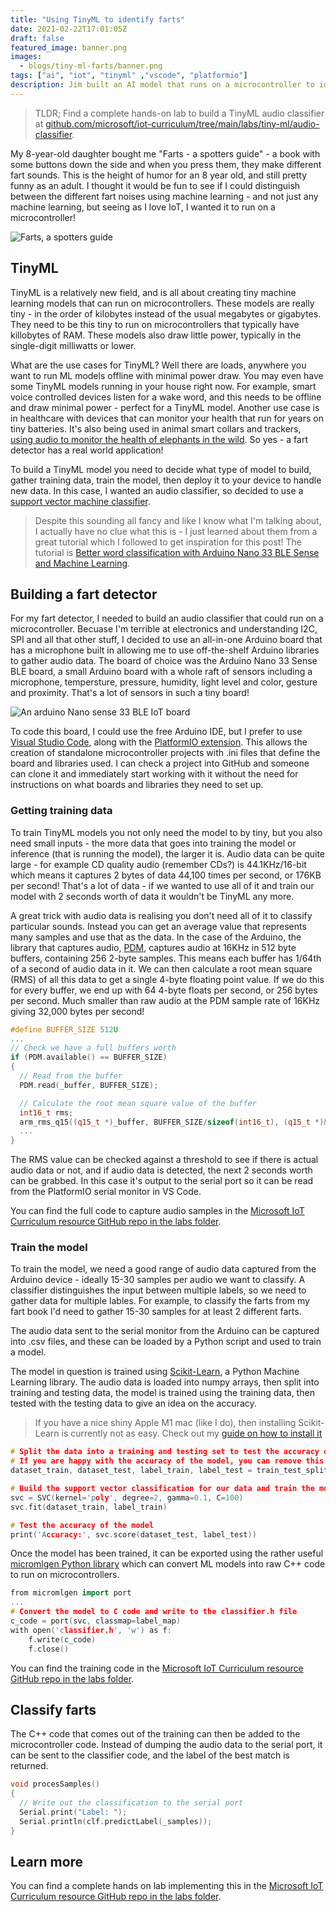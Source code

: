 ```yaml
---
title: "Using TinyML to identify farts"
date: 2021-02-22T17:01:05Z
draft: false
featured_image: banner.png
images: 
  - blogs/tiny-ml-farts/banner.png
tags: ["ai", "iot", "tinyml" ,"vscode", "platformio"]
description: Jim built an AI model that runs on a microcontroller to identify different fart sounds. Be warned - this blog post is a stinker!
---
```


> TLDR; Find a complete hands-on lab to build a TinyML audio classifier at [github.com/microsoft/iot-curriculum/tree/main/labs/tiny-ml/audio-classifier](https://github.com/microsoft/iot-curriculum/tree/main/labs/tiny-ml/audio-classifier).

My 8-year-old daughter bought me "Farts - a spotters guide" - a book with some buttons down the side and when you press them, they make different fart sounds. This is the height of humor for an 8 year old, and still pretty funny as an adult. I thought it would be fun to see if I could distinguish between the different fart noises using machine learning - and not just any machine learning, but seeing as I love IoT, I wanted it to run on a microcontroller!

![Farts, a spotters guide](fart-book.jpg)

## TinyML

TinyML is a relatively new field, and is all about creating tiny machine learning models that can run on microcontrollers. These models are really tiny - in the order of kilobytes instead of the usual megabytes or gigabytes. They need to be this tiny to run on microcontrollers that typically have killobytes of RAM. These models also draw little power, typically in the single-digit milliwatts or lower.

What are the use cases for TinyML? Well there are loads, anywhere you want to run ML models offline with minimal power draw. You may even have some TinyML models running in your house right now. For example, smart voice controlled devices listen for a wake word, and this needs to be offline and draw minimal power - perfect for a TinyML model. Another use case is in healthcare with devices that can monitor your health that run for years on tiny batteries. It's also being used in animal smart collars and trackers, [using audio to monitor the health of elephants in the wild](https://www.hackster.io/contests/ElephantEdge). So yes - a fart detector has a real world application!

To build a TinyML model you need to decide what type of model to build, gather training data, train the model, then deploy it to your device to handle new data. In this case, I wanted an audio classifier, so decided to use a [support vector machine classifier](https://scikit-learn.org/stable/modules/svm.html).

> Despite this sounding all fancy and like I know what I'm talking about, I actually have no clue what this is - I just learned about them from a great tutorial which I followed to get inspiration for this post! The tutorial is [Better word classification with Arduino Nano 33 BLE Sense and Machine Learning](https://eloquentarduino.github.io/2020/08/better-word-classification-with-arduino-33-ble-sense-and-machine-learning/).

## Building a fart detector

For my fart detector, I needed to build an audio classifier that could run on a microcontroller. Becuase I'm terrible at electronics and understanding I2C, SPI and all that other stuff, I decided to use an all-in-one Arduino board that has a microphone built in allowing me to use off-the-shelf Arduino libraries to gather audio data. The board of choice was the Arduino Nano 33 Sense BLE board, a small Arduino board with a whole raft of sensors including a microphone, tempersture, pressure, humidity, light level and color, gesture and proximity. That's a lot of sensors in such a tiny board!

![An arduino Nano sense 33 BLE IoT board](nano-sense.jpg)

To code this board, I could use the free Arduino IDE, but I prefer to use [Visual Studio Code](https://code.visualstudio.com/), along with the [PlatformIO extension](https://platformio.org/). This allows the creation of standalone microcontroller projects with .ini files that define the board and libraries used. I can check a project into GitHub and someone can clone it and immediately start working with it without the need for instructions on what boards and libraries they need to set up.

### Getting training data

To train TinyML models you not only need the model to by tiny, but you also need small inputs - the more data that goes into training the model or inference (that is running the model), the larger it is. Audio data can be quite large - for example CD quality audio (remember CDs?) is 44.1KHz/16-bit which means it captures 2 bytes of data 44,100 times per second, or 176KB per second! That's a lot of data - if we wanted to use all of it and train our model with 2 seconds worth of data it wouldn't be TinyML any more.

A great trick with audio data is realising you don't need all of it to classify particular sounds. Instead you can get an average value that represents many samples and use that as the data. In the case of the Arduino, the library that captures audio, [PDM](https://www.arduino.cc/en/Reference/PDM), captures audio at 16KHz in 512 byte buffers, containing 256 2-byte samples. This means each buffer has 1/64th of a second of audio data in it. We can then calculate a root mean square (RMS) of all this data to get a single 4-byte floating point value. If we do this for every buffer, we end up with 64 4-byte floats per second, or 256 bytes per second. Much smaller than raw audio at the PDM sample rate of 16KHz giving 32,000 bytes per second!

```cpp
#define BUFFER_SIZE 512U
...
// Check we have a full buffers worth
if (PDM.available() == BUFFER_SIZE)
{
  // Read from the buffer
  PDM.read(_buffer, BUFFER_SIZE);

  // Calculate the root mean square value of the buffer
  int16_t rms;
  arm_rms_q15((q15_t *)_buffer, BUFFER_SIZE/sizeof(int16_t), (q15_t *)&rms);
  ...
}
```

The RMS value can be checked against a threshold to see if there is actual audio data or not, and if audio data is detected, the next 2 seconds worth can be grabbed. In this case it's output to the serial port so it can be read from the PlatformIO serial monitor in VS Code.

You can find the full code to capture audio samples in the [Microsoft IoT Curriculum resource GitHub repo in the labs folder](https://github.com/microsoft/iot-curriculum/tree/main/labs/tiny-ml/audio-classifier/code/audio-capture).

### Train the model

To train the model, we need a good range of audio data captured from the Arduino device - ideally 15-30 samples per audio we want to classify. A classifier distinguishes the input between multiple labels, so we need to gather data for multiple lables. For example, to classify the farts from my fart book I'd need to gather 15-30 samples for at least 2 different farts.

The audio data sent to the serial monitor from the Arduino can be captured into .csv files, and these can be loaded by a Python script and used to train a model.

The model in question is trained using [Scikit-Learn](https://scikit-learn.org/), a Python Machine Learning library. The audio data is loaded into numpy arrays, then split into training and testing data, the model is trained using the training data, then tested with the testing data to give an idea on the accuracy.

> If you have a nice shiny Apple M1 mac (like I do), then installing Scikit-Learn is currently not as easy. Check out my [guide on how to install it](/blogs/installing-scikit-learn-on-an-apple-m1/)

```cpp
# Split the data into a training and testing set to test the accuracy of the model
# If you are happy with the accuracy of the model, you can remove this split
dataset_train, dataset_test, label_train, label_test = train_test_split(dataset, dataset_labels.ravel(), test_size=0.2)

# Build the support vector classification for our data and train the model
svc = SVC(kernel='poly', degree=2, gamma=0.1, C=100)
svc.fit(dataset_train, label_train)

# Test the accuracy of the model
print('Accuracy:', svc.score(dataset_test, label_test))
```

Once the model has been trained, it can be exported using the rather useful [micromlgen Python library](https://pypi.org/project/micromlgen/) which can convert ML models into raw C++ code to run on microcontrollers.

```cpp
from micromlgen import port
...
# Convert the model to C code and write to the classifier.h file
c_code = port(svc, classmap=label_map)
with open('classifier.h', 'w') as f:
    f.write(c_code)
    f.close()
```

You can find the training code in the [Microsoft IoT Curriculum resource GitHub repo in the labs folder](https://github.com/microsoft/iot-curriculum/tree/main/labs/tiny-ml/audio-classifier/code/model-trainer).

## Classify farts

The C++ code that comes out of the training can then be added to the microcontroller code. Instead of dumping the audio data to the serial port, it can be sent to the classifier code, and the label of the best match is returned.

```cpp
void procesSamples()
{
  // Write out the classification to the serial port
  Serial.print("Label: ");
  Serial.println(clf.predictLabel(_samples));
}
```

## Learn more

You can find a complete hands on lab implementing this in the [Microsoft IoT Curriculum resource GitHub repo in the labs folder](https://github.com/microsoft/iot-curriculum/tree/main/labs/tiny-ml/audio-classifier).
